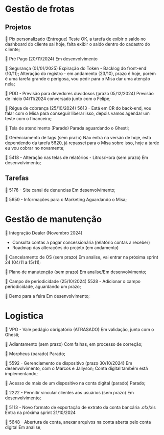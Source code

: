 
# Gestão de frotas
## Projetos
🎯 Pix personalizado (Entregue)
Teste OK, a tarefa de exibir o saldo no dashboard do cliente sai hoje, falta exibir o saldo dentro do cadastro do cliente; 

🎯 Pré Pago (20/11/2024)
Em desenvolvimento

🎯 Segurança (01/01/2025)
Expiração do Token - Backlog do front-end (10/11); 
Alteração do registro - em andamento (23/10), prazo é hoje, porém é uma tarefa grande e perigosa, vou pedir para o Misa dar uma atenção nela; 

🎯 PDD - Previsão para devedores duvidosos (prazo 05/12/2024)
Previsão de início 04/11/2024 conversado junto com o Felipe; 

🎯 Régua de cobrança (25/10/2024)
5613 - Está em CR do back-end, vou falar com o Misa para conseguir liberar isso, depois vamos agendar um teste com o financeiro; 

🎯 Tela de atendimento (Parado)
Parada aguardando o Ghesti; 

🎯 Gerenciamento de tags (sem prazo)
Não entra na versão de hoje, esta dependendo da tarefa 5620, já repassei para o Misa sobre isso, hoje a tarde eu vou cobrar no novamente; 

🎯 5418 - Alteração nas telas de relatórios - Litros/Hora (sem prazo) 
Em desenvolvimento; 
## Tarefas
🎯 5176 - Site canal de denuncias
Em desenvolvimento; 

🎯 5650 - Informações para o Marketing
Aguardando o Misa; 
# Gestão de manutenção

🎯 Integração Dealer (Novembro 2024) 
- Consulta contas a pagar concessionária (relatório contas a receber)
- Roadmap das alterações do projeto (em andamento)

🎯 Cancelamento de OS (sem prazo)
Em analise, vai entrar na próxima sprint 24 (04/11 a 15/11); 

🎯 Plano de manutenção (sem prazo)
Em analise/Em desenvolvimento; 

🎯 Campo de periodicidade (25/10/2024)
5528 - Adicionar o campo periodicidade, aguardando um prazo; 

🎯 Demo para a feira
Em desenvolvimento; 
# Logistica
🎯 VPO - Vale pedágio obrigatório (ATRASADO) 
Em validação, junto com o Ghesti; 

🎯 Adiantamento (sem prazo)
Com falhas, em processo de correção; 

🎯 Morpheus (parado)
Parado;

🎯 5592 - Gerenciamento de dispositivo (prazo 30/10/2024)
Em desenvolvimento, com o Marcos e Jallyson; 
Conta digital também está implementando; 

🎯 Acesso de mais de um dispositivo na conta digital (parado)
Parado; 

🎯 2222 - Permitir vincular clientes aos usuários (sem prazo)
Em desenvolvimento; 

🎯 5113 - Novo formato de exportação de extrato da conta bancária .ofx/xls
Entra na próxima sprint 21/10/2024

🎯 5648 - Abertura de conta, anexar arquivos na conta aberta pelo conta digital
Em analise; 
